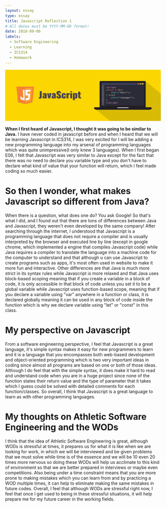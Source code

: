 ```yaml
---
layout: essay
type: essay
title: Javascript Reflection 1
# All dates must be YYYY-MM-DD format!
date: 2018-09-06
labels:
  - Software Engineering
  - Learning
  - ICS314
  - Homework
---
```


<img class="ui image" src="../images/Javascript700.png">

<b>When I first heard of Javascript, I thought it was going to be similar to Java.</b> I have never coded in javascript before and when I heard that we will be learning Javascript in ICS314, I was very excited for I will be adding a new programming language into my arsenal of programming languages which was quite unimpressive(I only knew 3 languages). When I first began E06, I felt that Javascript was very similar to Java except for the fact that there was no need to declare you variable type and you don't have to declare what kind of value that your function will return, which I feel made coding so much easier.

# So then I wonder, what makes Javascript so different from Java?
When there is a question, what does one do? You ask Google! So that's what I did, and I found out that there are tons of differences between Java and Javascript, they weren't even developed by the same company! After searching through the internet, I understood that Javascript is a programming language that does not require a compiler and is usually interpreted by the browser and executed line by line (except in google chrome, which implemented a engine that compiles Javascript code) while Java requires a compiler to translate the language into a machine code for the computer to understand and that although u can use Javascript to create programs such as apps, it's most often used in website to make it more fun and interactive. Other differences are that Java is much more strict in its syntax rules while Javascript is more relaxed and that Java uses block-based scoping meaning that if you create a variable in a block of code, it is only accessible in that block of code unless you set it to be a global variable while Javascript uses function-based scope, meaning that if you declare a variable using "var" anywhere in a function or class, it is declared globally meaning it can be used in any block of code inside the function which is why we declare variable using "let" or "const" in this class.

# My perspective on Javascript
From a software engineering perspective, I feel that Javascript is a great language, it's simple syntax makes it easy for new programmers to learn and it is a language that you encompasses both web-based development and object-oriented programming which is two very important ideas in coding since almost all programs are based on one or both of those ideas. Although I do feel that with the simple syntax, it does make it hard to read and understand code when you are in a huge project since none of the function states their return value and the type of parameter that it takes which I guess could be solved with detailed comments for each function/classes. So overall, I think that Javascript is a great language to learn as with other programming languages.

# My thoughts on Athletic Software Engineering and the WODs
I think that the idea of Athletic Software Engineering is great, although WODs is stressful at times, it prepares us for what it is like when we are looking for work, in which we will be interviewed and be given problems that we must solve while time is of the essence and we will be 10 even 20 times more nervous so doing these WODs will help us acclimate to this kind of environment so that we are better prepared in interviews or maybe even competitions. Also being under a time constraint means that you are more prone to making mistakes which you can learn from and by practicing a WOD multiple times, it can help to eliminate making the same mistakes in future codes. Overall, I feel that although WODs are stressful right now, I feel that once I get used to being in these stressful situations, it will help prepare me for my future career in the working fields.
